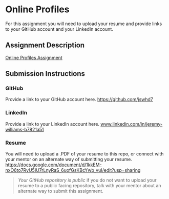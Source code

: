 # Online Profiles
For this assignment you will need to upload your resume and provide links to your GitHub account and your LinkedIn account.

## Assignment Description
[Online Profiles Assignment](https://education.launchcode.org/liftoff/modules/assignments/online-profiles)

## Submission Instructions
 
### GitHub
Provide a link to your GitHub account here.
https://github.com/jswhd7
### LinkedIn
Provide a link to your LinkedIn account here.
www.linkedin.com/in/jeremy-williams-b7821a51
### Resume
You will need to upload a .PDF of your resume to this repo, or connect with your mentor on an alternate way of submitting your resume.
https://docs.google.com/document/d/1kkEM-nxO6to7RvU5IU7rLnyRaS_6uofGsKBcYwb_vuI/edit?usp=sharing
> *Your GitHub repository is public* if you do not want to upload your resume to a public facing repository, talk with your mentor about an alternate way to submit this assignment.
